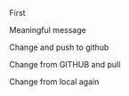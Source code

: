 First

Meaningful message

Change and push to github

Change from GITHUB and pull

Change from local again
